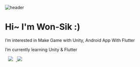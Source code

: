 ![header](https://capsule-render.vercel.app/api?type=waving&color=auto&height=300&section=header&text=WonSik%20&fontSize=90)
<h1> Hi~ I'm Won-Sik :) </h1>
<p> I’m interested in Make Game with Unity, Android App With Flutter </p>
<p> I’m currently learning Unity & Flutter </p>

<a href="https://www.instagram.com/weosigi/">
    <img 
         src="http://img.shields.io/badge/Instagram-6?style=flat&logo=Instagram&link=https://www.instagram.com/weosigi/"
        style="height : auto; margin-left : 10px; margin-right : 10px;"/>
</a>

 <img src="https://img.shields.io/badge/c%23-c%23-green?style=flat-square&logo=c%23-c%23&logoColor=green"/>

